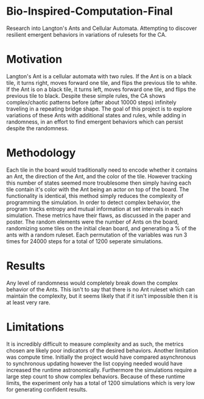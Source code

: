 # Bio-Inspired-Computation-Final
Research into Langton's Ants and Cellular Automata. Attempting to discover resilient emergent behaviors in variations of rulesets for the CA.

# Motivation
Langton's Ant is a cellular automata with two rules. If the Ant is on a black tile, it turns right, moves forward one tile, and flips the previous tile to white. If the Ant is on a black tile, it turns left, moves forward one tile, and flips the previous tile to black. Despite these simple rules, the CA shows complex/chaotic patterns before (after about 10000 steps) infinitely traveling in a repeating bridge shape. The goal of this project is to explore variations of these Ants with additional states and rules, while adding in randomness, in an effort to find emergent behaviors which can persist despite the randomness.

# Methodology
Each tile in the board would traditionally need to encode whether it contains an Ant, the direction of the Ant, and the color of the tile. However tracking this number of states seemed more troublesome then simply having each tile contain it's color with the Ant being an actor on top of the board. The functionality is identical, this method simply reduces the complexity of programming the simulation. In order to detect complex behavior, the program tracks entropy and mutual information at set intervals in each simulation. These metrics have their flaws, as discussed in the paper and poster. The random elements were the number of Ants on the board, randomizing some tiles on the initial clean board, and generating a % of the ants with a random ruleset. Each permutation of the variables was run 3 times for 24000 steps for a total of 1200 seperate simulations.

# Results
Any level of randomness would completely break down the complex behavior of the Ants. This isn't to say that there is no Ant ruleset which can maintain the complexity, but it seems likely that if it isn't impossible then it is at least very rare.

# Limitations
It is incredibly difficult to measure complexity and as such, the metrics chosen are likely poor indicators of the desired behaviors. Another limitation was compute time. Initially the project would have compared asynchronous to synchronous updating however the list copying needed would have increased the runtime astronomically. Furthermore the simulations require a large step count to show complex behaviors. Because of these runtime limits, the experiment only has a total of 1200 simulations which is very low for generating confident results. 

